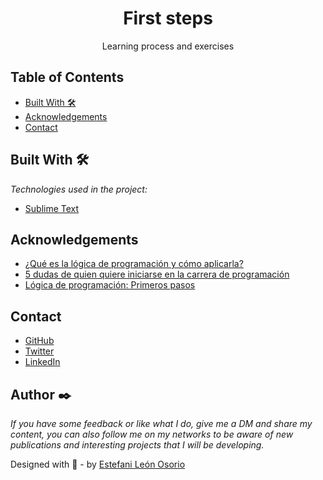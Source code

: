 <h1 align="center">First steps</h1>

<div align="center">
Learning process and exercises
</div>
<!-- TABLE OF CONTENTS -->

## Table of Contents

- [Built With 🛠️](#built-with-🛠️)
- [Acknowledgements](#acknowledgements)
- [Contact](#contact)

<!-- BUILD WITH -->

## Built With 🛠️

_Technologies used in the project:_

- [Sublime Text](https://www.sublimetext.com/)


## Acknowledgements

- [¿Qué es la lógica de programación y cómo aplicarla?](https://www.youtube.com/watch?v=3W983Q2NzRI&ab_channel=AluraLatam)
- [5 dudas de quien quiere iniciarse en la carrera de programación](https://www.aluracursos.com/blog/5-dudas-de-quien-quiere-iniciarse-en-la-carrera-de-programacion)
- [Lógica de programación: Primeros pasos](https://www.aluracursos.com/curso-online-logica-de-programacion-primeros-pasos)

<!-- CONTACT -->

## Contact

- [GitHub](https://github.com/EstefaniLeon)
- [Twitter](https://twitter.com/Esleos1)
- [LinkedIn](https://www.linkedin.com/in/estefani-leon-osorio/)

## Author ✒️

_If you have some feedback or like what I do, give me a DM and share my content, you can also follow me on my networks to be aware of new publications and interesting projects that I will be developing._

Designed with 💖 - by [Estefani León Osorio](https://github.com/EstefaniLeon)

